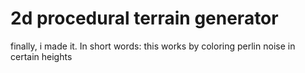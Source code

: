 # 2d procedural terrain generator
 finally, i made it. In short words: this works by coloring perlin noise in certain heights
